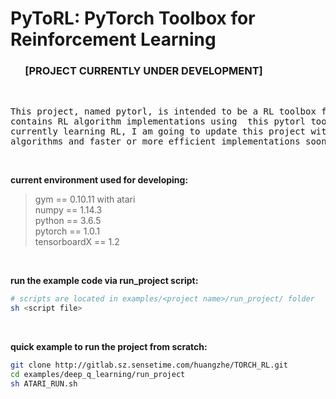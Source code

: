 # PyToRL: PyTorch Toolbox for Reinforcement Learning
### &nbsp; &nbsp; &nbsp; [PROJECT CURRENTLY UNDER DEVELOPMENT]

&nbsp;  
<pre>
This project, named pytorl, is intended to be a RL toolbox for pytorch and 
contains RL algorithm implementations using  this pytorl toolbox. As I am 
currently learning RL, I am going to update this project with other agents, 
algorithms and faster or more efficient implementations soon. 
</pre>
&nbsp;  

**current environment used for developing:**
> gym == 0.10.11 with atari  
> numpy == 1.14.3  
> python == 3.6.5  
> pytorch == 1.0.1  
> tensorboardX == 1.2  

&nbsp;  

**run the example code via run_project script:**
```bash
# scripts are located in examples/<project name>/run_project/ folder
sh <script file> 
```

&nbsp;  

**quick example to run the project from scratch:**
```bash
git clone http://gitlab.sz.sensetime.com/huangzhe/TORCH_RL.git
cd examples/deep_q_learning/run_project
sh ATARI_RUN.sh
```